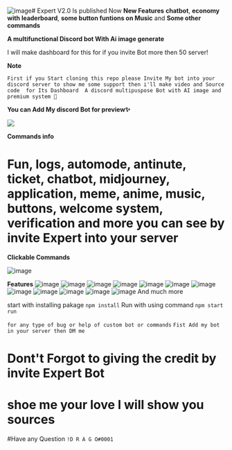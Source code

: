 ![image](https://github.com/XEpert-Bot/Expert-v2.0/assets/92865043/8e13c420-0e09-4150-9787-f2bc865d2829)# Expert V2.0 Is published Now
**New Features**
**chatbot**, **economy with leaderboard**, **some button funtions on Music** and **Some other commands**

**A multifunctional Discord bot With Ai image generate**

I will make dashboard for this for if you invite Bot more then 50 server! 

**Note**

``First if you Start cloning this repo please Invite My bot into your discord server to show me some support then i'll make video and Source code  for Its Dashboard 
A discord multipuspose Bot with AI image and premium system 🌟``

**You can Add My discord Bot for preview✨**

<a href="https://top.gg/bot/1023810715250860105">
<img src="https://top.gg/api/widget/1023810715250860105.svg">
</a>

**Commands info**
# Fun, logs, automode, antinute, ticket, chatbot, midjourney, application, meme, anime, music, buttons, welcome system, verification and more you can see by invite Expert into your server
**Clickable Commands**

![image](https://user-images.githubusercontent.com/92865043/232497758-aaf08f8d-0ce6-4715-9a52-0ec43c40e3cb.png)

**Features**
![image](https://media.discordapp.net/attachments/1101154365391245333/1126869145745637488/image.png)
![image](https://media.discordapp.net/attachments/1101154365391245333/1126869484964167780/image.png)
![image](https://media.discordapp.net/attachments/1101154365391245333/1126869569588445224/image.png)
![image](https://media.discordapp.net/attachments/1101154365391245333/1126869649242472549/image.png)
![image](https://media.discordapp.net/attachments/1101154365391245333/1126869905506050108/image.png)
![image](https://media.discordapp.net/attachments/1101154365391245333/1126870014968991864/image.png?width=314&height=676)
![image](https://media.discordapp.net/attachments/1101154365391245333/1126870409959194704/image.png)
![image](https://media.discordapp.net/attachments/1101154379035324417/1126870805347827753/image.png)
![image](https://media.discordapp.net/attachments/1101154365391245333/1126871008721248296/image.png)
![image](https://media.discordapp.net/attachments/1101154365391245333/1126871121124413603/image.png)
![image](https://media.discordapp.net/attachments/1101154365391245333/1126871173104410754/file.jpg)
![image](![image](https://github.com/XEpert-Bot/Expert-v2.0/assets/92865043/2da07c5b-982d-4ff2-9f1f-960da61d7036)
)
And much more 


start with installing pakage ``npm install``
Run with using command ``npm start run``

```for any type of bug or help of custom bot or commands``` ```Fist Add my bot in your server then DM me ```
# Dont't Forgot to giving the credit by invite Expert Bot
# shoe me your love I will show you sources 

#Have any Question  ``!D R A G O#0001``
